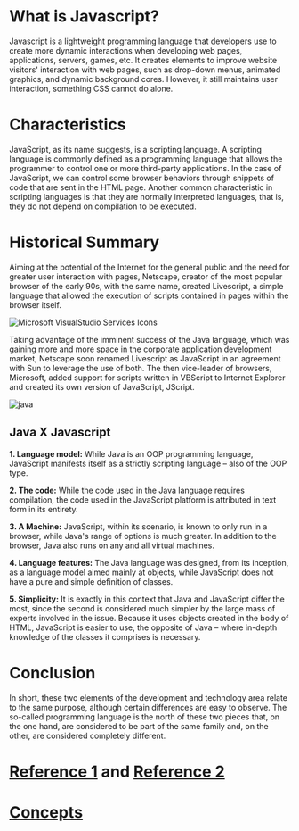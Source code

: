 # What is Javascript?
Javascript is a lightweight programming language that developers use to create more dynamic interactions when developing web pages, applications, servers, games, etc. It creates elements to improve website visitors' interaction with web pages, such as drop-down menus, animated graphics, and dynamic background cores. However, it still maintains user interaction, something CSS cannot do alone.

# Characteristics
JavaScript, as its name suggests, is a scripting language. A scripting language is commonly defined as a programming language that allows the programmer to control one or more third-party applications. In the case of JavaScript, we can control some browser behaviors through snippets of code that are sent in the HTML page. Another common characteristic in scripting languages ​​is that they are normally interpreted languages, that is, they do not depend on compilation to be executed.

# Historical Summary
Aiming at the potential of the Internet for the general public and the need for greater user interaction with pages, Netscape, creator of the most popular browser of the early 90s, with the same name, created Livescript, a simple language that allowed the execution of scripts contained in pages within the 
browser itself.

![Microsoft VisualStudio Services Icons](https://github.com/user-attachments/assets/5bf6105d-5275-4fa9-9a51-0e944feb4639)

Taking advantage of the imminent success of the Java language, which was gaining more and more space in the corporate application development market, Netscape soon renamed Livescript as JavaScript in an agreement with Sun to leverage the use of both. The then vice-leader of browsers, Microsoft, added support for scripts written in VBScript to Internet Explorer and created its own version of JavaScript, JScript.

![java](https://github.com/user-attachments/assets/0d3a7500-b4d8-4638-a961-416509fc5c01)

## Java X Javascript
**1. Language model:** While Java is an OOP programming language, JavaScript manifests itself as a strictly scripting language – also of the OOP type.

**2. The code:** While the code used in the Java language requires compilation, the code used in the JavaScript platform is attributed in text form in its entirety.

**3. A Machine:** JavaScript, within its scenario, is known to only run in a browser, while Java's range of options is much greater. In addition to the browser, Java also runs on any and all virtual machines.

**4. Language features:** The Java language was designed, from its inception, as a language model aimed mainly at objects, while JavaScript does not have a pure and simple definition of classes.

**5. Simplicity:** It is exactly in this context that Java and JavaScript differ the most, since the second is considered much simpler by the large mass of experts involved in the issue. Because it uses objects created in the body of HTML, JavaScript is easier to use, the opposite of Java – where in-depth knowledge of the classes it comprises is necessary.

# Conclusion 
In short, these two elements of the development and technology area relate to the same purpose, although certain differences are easy to observe. The so-called programming language is the north of these two pieces that, on the one hand, are considered to be part of the same family and, on the other, are considered completely different.

# [Reference 1](https://labs.bluesoft.com.br/2015/10/13/java-e-javascript/) and [Reference 2](https://www.alura.com.br/apostila-html-css-javascript/38CA-eventos-com-javascript)

# [Concepts](https://github.com/Karlos-Eduardo-Mrqs/Construction-Html-Css-Javascript/blob/main/Interaction-Javascript/Module%201%20-%20Introduction/Concepts-Number_01/Concepts.md)

